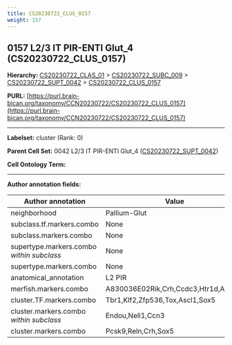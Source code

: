 ```yaml
---
title: CS20230722_CLUS_0157
weight: 157
---
```

## 0157 L2/3 IT PIR-ENTl Glut_4 (CS20230722_CLUS_0157)
<b>Hierarchy: </b>
[CS20230722_CLAS_01](../CS20230722_CLAS_01) >
[CS20230722_SUBC_009](../CS20230722_SUBC_009) >
[CS20230722_SUPT_0042](../CS20230722_SUPT_0042) >
[CS20230722_CLUS_0157](../CS20230722_CLUS_0157)

**PURL:** [https://purl.brain-bican.org/taxonomy/CCN20230722/CS20230722_CLUS_0157](https://purl.brain-bican.org/taxonomy/CCN20230722/CS20230722_CLUS_0157)

---


**Labelset:** cluster (Rank: 0)

**Parent Cell Set:** 0042 L2/3 IT PIR-ENTl Glut_4 ([CS20230722_SUPT_0042](../CS20230722_SUPT_0042))



**Cell Ontology Term:** 

[MARKER GENES.]: #


---

[TRANSFERRED ANNOTATIONS.]: #


[AUTHOR ANNOTATION FIELDS.]: #


**Author annotation fields:**

| Author annotation | Value |
|-------------------|-------|
|neighborhood|Pallium-Glut|
|subclass.tf.markers.combo|None|
|subclass.markers.combo|None|
|supertype.markers.combo _within subclass_|None|
|supertype.markers.combo|None|
|anatomical_annotation|L2 PIR|
|merfish.markers.combo|A830036E02Rik,Crh,Ccdc3,Htr1d,Ankfn1|
|cluster.TF.markers.combo|Tbr1,Klf2,Zfp536,Tox,Ascl1,Sox5|
|cluster.markers.combo _within subclass_|Endou,Nell1,Ccn3|
|cluster.markers.combo|Pcsk9,Reln,Crh,Sox5|
